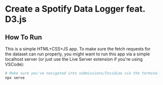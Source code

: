 # Create a Spotify Data Logger feat. D3.js

## How To Run

This is a simple HTML+CSS+JS app. To make sure the fetch requests for the dataset can run properly, you might want to run this app via a simple localhost server (or just use the Live Server extension if you're using VSCode):

```sh
# Make sure you've navigated into submissions/Insidiae via the terminal:
npx serve
```
